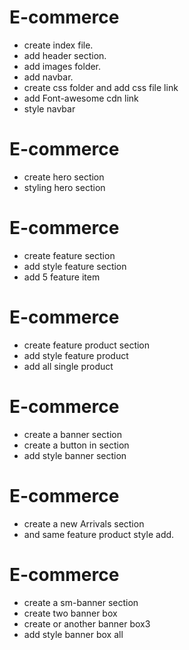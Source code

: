 # E-commerce

* create index file.
* add header section.
* add images folder.
* add navbar.
* create css folder and add css file link
* add Font-awesome cdn link
* style navbar


# E-commerce

* create hero section
* styling hero section

# E-commerce

* create feature section
* add style feature section
* add 5 feature item

# E-commerce

* create feature product section
* add style feature product
* add all single product

# E-commerce

* create a banner section
* create a button in section
* add style banner section

# E-commerce

* create a new Arrivals section
* and same feature product style add.


# E-commerce

* create a sm-banner section
* create two banner box
* create or another banner box3
* add style banner box all